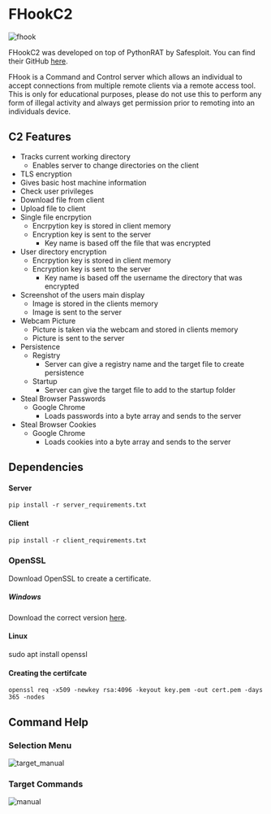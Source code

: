 # FHookC2
![fhook](https://github.com/fish-not-phish/FHook/assets/69283986/1f0618be-9fda-47ec-a400-5e1c82a0d148)

FHookC2 was developed on top of PythonRAT by Safesploit. You can find their GitHub [here](https://github.com/safesploit/PythonRAT/tree/main).

FHook is a Command and Control server which allows an individual to accept connections from multiple remote clients via a remote access tool. This is only for educational purposes, please do not use this to perform any form of illegal activity and always get permission prior to remoting into an individuals device.

## C2 Features
+ Tracks current working directory
  + Enables server to change directories on the client
+ TLS encryption
+ Gives basic host machine information
+ Check user privileges
+ Download file from client
+ Upload file to client
+ Single file encrpytion
  + Encrpytion key is stored in client memory
  + Encryption key is sent to the server
    + Key name is based off the file that was encrypted
+ User directory encryption
  + Encrpytion key is stored in client memory
  + Encryption key is sent to the server
    + Key name is based off the username the directory that was encrypted
+ Screenshot of the users main display
  + Image is stored in the clients memory
  + Image is sent to the server
+ Webcam Picture
  + Picture is taken via the webcam and stored in clients memory
  + Picture is sent to the server
+ Persistence
  + Registry
    + Server can give a registry name and the target file to create persistence
  + Startup
    + Server can give the target file to add to the startup folder
+ Steal Browser Passwords
  + Google Chrome
    + Loads passwords into a byte array and sends to the server
+ Steal Browser Cookies
  + Google Chrome
    + Loads cookies into a byte array and sends to the server

## Dependencies
#### Server
```
pip install -r server_requirements.txt
```
#### Client
```
pip install -r client_requirements.txt
```
### OpenSSL
Download OpenSSL to create a certificate.
##### Windows
Download the correct version [here](https://slproweb.com/products/Win32OpenSSL.html).
#### Linux
sudo apt install openssl
#### Creating the certifcate
```
openssl req -x509 -newkey rsa:4096 -keyout key.pem -out cert.pem -days 365 -nodes
```
## Command Help
### Selection Menu
![target_manual](https://github.com/fish-not-phish/FHook/assets/69283986/dbcf7c9b-33da-4b55-9e87-e128b7d316f7)
### Target Commands
![manual](https://github.com/fish-not-phish/FHook/assets/69283986/6ea02cc6-265b-4ab7-abac-2f488d9dea8c)

